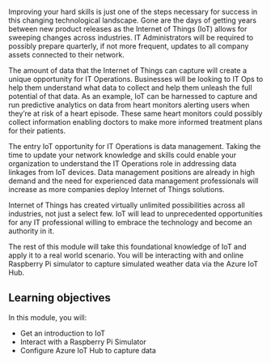 <!--Video script: It began with Personal Digital Assistants, then smartphones and now everything from smart watches to smart thermostats are connecting people with more information than ever before. Once limited to just PCs, the Internet now allows anything that has valuable information to go online. How does this trend have the potential to impact all aspects of IT professional’s role? More importantly, how can IT professionals prepare for the Internet of Things?-->

Improving your hard skills is just one of the steps necessary for success in
this changing technological landscape. Gone are the days of getting years
between new product releases as the Internet of Things (IoT) allows for sweeping
changes across industries. IT Administrators will be required to possibly prepare
quarterly, if not more frequent, updates to all company assets connected to
their network.

The amount of data that the Internet of Things can capture will create a unique
opportunity for IT Operations. Businesses will be looking to IT Ops to help them
understand what data to collect and help them unleash the full potential of that
data. As an example, IoT can be harnessed to capture and run predictive
analytics on data from heart monitors alerting users when they’re at risk of a
heart episode. These same heart monitors could possibly collect information
enabling doctors to make more informed treatment plans for their patients.

The entry IoT opportunity for IT Operations is data management. Taking the time to update your network knowledge and skills could enable your organization to understand the IT Operations role in addressing data linkages from IoT devices. Data management positions are already in high demand and the need for experienced data management professionals will increase as more companies deploy Internet of Things solutions.

Internet of Things has created virtually unlimited possibilities across all
industries, not just a select few. IoT will lead to unprecedented opportunities
for any IT professional willing to embrace the technology and become an
authority in it.

 The rest of this module will take this foundational knowledge of IoT and apply it to a real world scenario. You will be interacting with and online Raspberry Pi simulator to capture simulated weather data via the Azure IoT Hub.

 ## Learning objectives
 In this module, you will:
  - Get an introduction to IoT
  - Interact with a Raspberry Pi Simulator
  - Configure Azure IoT Hub to capture data

<!--Reference links: 
Move to end.
-   Introduction to Azure IoT:
    <https://mva.microsoft.com/training-courses/introduction-to-azure-iot-17611?l=uxXUIs4rD_606218965>

-   Azure Internet of Things:
    <https://www.microsoft.com/en-ca/internet-of-things/>-->